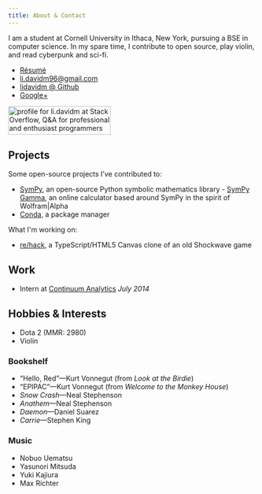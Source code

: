 ```yaml
---
title: About & Contact
---
```


I am a student at Cornell University in Ithaca, New York, pursuing a BSE in
computer science. In my spare time, I contribute to open source, play
violin, and read cyberpunk and sci-fi.

- [Résumé](/assets/resume.pdf)
- [li.davidm96@gmail.com](mailto:li.davidm96@gmail.com)
- [lidavidm @ Github](https://github.com/lidavidm)
- [Google+](https://plus.google.com/+DavidLi96)

<a href="http://stackoverflow.com/users/262727/li-davidm">
<img src="http://stackoverflow.com/users/flair/262727.png" width="208" height="58" alt="profile for li.davidm at Stack Overflow, Q&amp;A for professional and enthusiast programmers" title="profile for li.davidm at Stack Overflow, Q&amp;A for professional and enthusiast programmers">
</a>

## Projects

Some open-source projects I’ve contributed to:

- [SymPy](http://sympy.org), an open-source Python symbolic mathematics
  library
      - [SymPy Gamma](http://sympygamma.com), an online calculator based around
        SymPy in the spirit of Wolfram|Alpha
- [Conda](http://conda.pydata.org/), a package manager

What I'm working on:

- [re/hack](https://github.com/lidavidm/rehack), a TypeScript/HTML5 Canvas
  clone of an old Shockwave game

## Work

- Intern at [Continuum Analytics](http://continuum.io) *July 2014*

## Hobbies & Interests

- Dota 2 (MMR: 2980)
- Violin

### Bookshelf

- “Hello, Red”—Kurt Vonnegut (from *Look at the Birdie*)
- “EPIPAC”—Kurt Vonnegut (from *Welcome to the Monkey House*)
- *Snow Crash*—Neal Stephenson
- *Anathem*—Neal Stephenson
- *Daemon*—Daniel Suarez
- *Carrie*—Stephen King

### Music

- Nobuo Uematsu
- Yasunori Mitsuda
- Yuki Kajiura
- Max Richter
